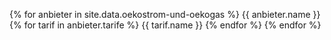 {% for anbieter in site.data.oekostrom-und-oekogas %}
{{ anbieter.name }}
    {% for tarif in anbieter.tarife %}
        {{ tarif.name }}
    {% endfor %}
{% endfor %}